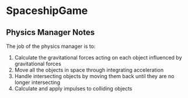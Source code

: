 # SpaceshipGame

## Physics Manager Notes

The job of the physics manager is to:

1. Calculate the gravitational forces acting on each object influenced by gravitational forces
2. Move all the objects in space through integrating acceleration
3. Handle intersecting objects by moving them back until they are no longer intersecting
4. Calculate and apply impulses to colliding objects
